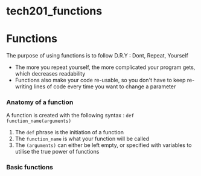 # tech201_functions

# Functions
The purpose of using functions is to follow D.R.Y : Dont, Repeat, Yourself
* The more you repeat yourself, the more complicated your program gets, which decreases readability
* Functions also make your code re-usable, so you don't have to keep re-writing lines of code every time you want to change a parameter

### Anatomy of a function
A function is created with the following syntax : `def function_name(arguments)`
1) The `def` phrase is the initiation of a function
2) The `function_name` is what your function will be called
3) The `(arguments)` can either be left empty, or specified with variables to utilise the true power of functions

### Basic functions



